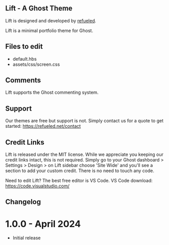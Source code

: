 ## Lift - A Ghost Theme

Lift is designed and developed by [refueled](https://refueled.net).

Lift is a minimal portfolio theme for Ghost.

## Files to edit
 * default.hbs
 * assets/css/screen.css

## Comments

Lift supports the Ghost commenting system.

## Support

Our themes are free but support is not. Simply contact us for a quote to get started: https://refueled.net/contact

## Credit Links
Lift is released under the MIT license. While we appreciate you keeping our credit links intact, this is not required. Simply go to your Ghost dashboard > Settings > Design > on Lift sidebar choose 'Site Wide' and you'll see a section to add your custom credit. There is no need to touch any code.

Need to edit Lift? The best free editor is VS Code. VS Code download:
https://code.visualstudio.com/

## Changelog

# 1.0.0 - April 2024
* Initial release

